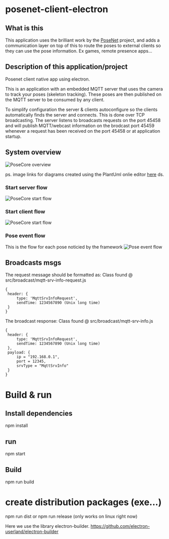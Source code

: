 # posenet-client-electron

## What is this
This application uses the brilliant work by the [PoseNet](https://github.com/tensorflow/tfjs-models/tree/master/posenet) project, and adds a communication layer on top of this to route the poses to external clients so they can use the pose information.
Ex games, remote presence apps...

## Description of this application/project
Posenet client native app using electron.

This is an application with an embedded MQTT server that uses the camera to track your poses (skeleton tracking).
These poses are then published on the MQTT server to be consumed by any client.

To simplify configuration the server & clients autoconfigure so the clients automatically finds the server and connects.
This is done over TCP broadcasting.
The server listens to broadcasts requests on the port 45458 and will publish MQTT/webcast information on the brodcast port 45459 whenever a request has been received on the port 45458 or at application startup.

## System overview
![PoseCore overview](http://www.plantuml.com/plantuml/png/RP113u8m38Nl_HKDT-BT4v5uDC78tOpHWmdRi2juCFvtDs18Y3krVL_VorfuKIo3wR1tdhHZ0YYTwPqbAvXLOOYwUuGcG-MNSal4SX1YV56ZbI5M4pYN0DQrjDYSEzB2pkADnudfoUCRCBnzeYSUYMSez7VFuvwxNEjwTJ9FaN_GYPrgjVAoTMpISDhu0AHjpFDVtFpJE4ho4MFcHaX6YrgNrM4DX6GKmNICWcmRJlq5)

ps.
image links for diagrams created using the PlantUml onlie editor [here](http://www.plantuml.com/plantuml/uml/SoWkIImgAStDuShBJqbLA4ajBk5oICrB0Oe00000)
ds.

### Start server flow
![PoseCore start flow](http://www.plantuml.com/plantuml/png/PL3BJWCn3BplLunwvmTwG9LM7950z0VIx5IDMEB8TdV5tvC7eWTyI69d9ZEJatbGlt-jA6ACeko3wohxDA5MY2wAmzse1mH3E_IBKc4ffXAoup2lYNKFfNHGxEr_s9iOPr7YPMLqbGoZRhyl5rgNx19uUcu37F7H_E2FEGXDQSAeZglm8Ng4CI-ug8Gb1dCehKWsOaz-W-c642FDaF9LHiJLuJSgaQmsoh1y8-GMFMryX1arseU_MN9cTBZWzVryxWgYs7anYPySn6ffcavrhJ_z0m00)

### Start client flow
![PoseCore start flow](http://www.plantuml.com/plantuml/png/PP71QiCm38RlUOgVtlS2FOn2s76miRw0wgYhcMiPIqtOsq_Lp7Qe3Y5A_l_x33weKRVRjQ29SYgPgyMdSv5jck13oQHZTrFkEv3Y_X8_ciTooesgOJT75THQX7v9Zx4tjypI6I-5atMfSDewo8qrbA70q_EWO8yFSmZIdoDIO_MS5-yXhWjENHPAf8QhVaQCYi4kxCwildIcvHjKGSdooiC_OOoZ_irxw63I4ipEsgGgOyjsWVRLAObLaUjP1kFnOBFKoibWWjVtup5wqh7nIILziKNHHTDqyATVnWy0)

### Pose event flow
This is the flow for each pose noticied by the framework
![Pose event flow](http://www.plantuml.com/plantuml/png/bP71QlCm48JlVeeXz_y5VFW9X1vRMXBefL1aUHkBo9AgNJlDsnUjOd2JNkgBPU_ipBUhBOl9CeqUAJBHJ44-V3mt3G0OAp5ZCp7b3GoZ7BIGJ1PdNJ91iDcPaR9HWTNZlUGvCe4fpzL8izuvp_VAnvV30Viygspy5FbTjlEEWi2aL7FrKw4L4l_-NrdGel91ih6drGorNfGBJOl2-KG2eS0nbqN0kmvl0JtPs5Dj1v_8ayIWFaltJwU7hv8da87qByvE1WpkE10BKewTwPntSgcBzWATt6b23yE5Dt2AMU3DvSfycxSi28ekoW-zH8nyh2rgho2PYhyHU38iY85WhBYPblrXzLJh6bFBxThUCTB40_LbEHB1KySskyw5uwqRXRvPlPNcbJgEzaJoruchDrhiAVGtyqBYAblpcYs5VXhzDm00)

## Broadcasts msgs
The request message should be formatted as:
Class found @ src/broadcast/mqtt-srv-info-request.js
```
{
 header: {
     type: 'MqttSrvInfoRequest',
     sendTime: 1234567890 (Unix long time)
 }
}
```

The broadcast response:
Class found @ src/broadcast/mqtt-srv-info.js
```
{
 header: {
     type: 'MqttSrvInfoRequest',
     sendTime: 1234567890 (Unix long time)
 },
 payload: {
     ip = "192.168.0.1",
     port = 12345,
     srvType = "MqttSrvInfo"
 }
}
```


# Build & run

## Install dependencies
npm install

## run
npm start

## Build
npm run build

# create distribution packages (exe...)
npm run dist
or 
npm run release (only works on linux right now)

Here we use the library electron-builder.
https://github.com/electron-userland/electron-builder
